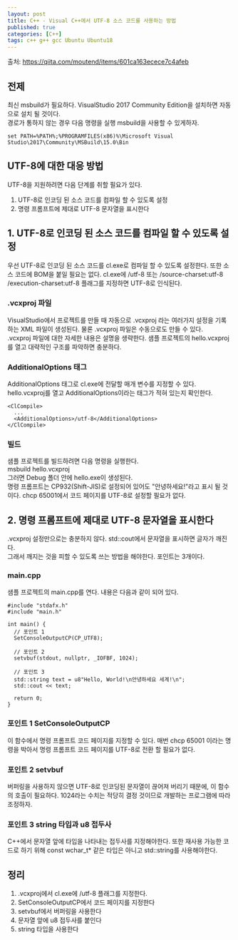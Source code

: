 ```yaml
---
layout: post
title: C++ - Visual C++에서 UTF-8 소스 코드를 사용하는 방법
published: true
categories: [C++]
tags: c++ g++ gcc Ubuntu Ubuntu18
---
```

출처: https://qiita.com/moutend/items/601ca163ecece7c4afeb  

## 전제
최신 msbuild가 필요하다. VisualStudio 2017 Community Edition을 설치하면 자동으로 설치 될 것이다.  
경로가 통하지 않는 경우 다음 명령을 실행 msbuild을 사용할 수 있게하자.  
```
set PATH=%PATH%;%PROGRAMFILES(x86)%\Microsoft Visual Studio\2017\Community\MSBuild\15.0\Bin
```
  
  
## UTF-8에 대한 대응 방법
UTF-8을 지원하려면 다음 단계를 취할 필요가 있다.
1. UTF-8로 인코딩 된 소스 코드를 컴파일 할 수 있도록 설정  
2. 명령 프롬프트에 제대로 UTF-8 문자열을 표시한다  
  
  
## 1. UTF-8로 인코딩 된 소스 코드를 컴파일 할 수 있도록 설정
우선 UTF-8로 인코딩 된 소스 코드를 cl.exe로 컴파일 할 수 있도록 설정한다.
또한 소스 코드에 BOM을 붙일 필요는 없다. cl.exe에 /utf-8 또는 /source-charset:utf-8 /execution-charset:utf-8 플래그를 지정하면 UTF-8로 인식된다.  

### .vcxproj 파일
VisualStudio에서 프로젝트를 만들 때 자동으로 .vcxproj 라는 여러가지 설정을 기록하는 XML 파일이 생성된다. 물론 .vcxproj 파일은 수동으로도 만들 수 있다.  
.vcxproj 파일에 대한 자세한 내용은 설명을 생략한다. 샘플 프로젝트의 hello.vcxproj를 열고 대략적인 구조를 파악하면 충분하다.  
  
  
### AdditionalOptions 태그
AdditionalOptions 태그로 cl.exe에 전달할 매개 변수를 지정할 수 있다. hello.vcxproj를 열고 AdditionalOptions이라는 태그가 적혀 있는지 확인한다.  
```
<ClCompile>
  ...
  <AdditionalOptions>/utf-8</AdditionalOptions>
</ClCompile>
```
  
  
### 빌드
샘플 프로젝트를 빌드하려면 다음 명령을 실행한다.  
  msbuild hello.vcxproj  
그러면 Debug 폴더 안에 hello.exe이 생성된다.  
명령 프롬프트는 CP932(Shift-JIS)로 설정되어 있어도 "안녕하세요!"라고 표시 될 것이다. chcp 65001에서 코드 페이지를 UTF-8로 설정할 필요가 없다.  
  
  
## 2. 명령 프롬프트에 제대로 UTF-8 문자열을 표시한다
.vcxproj 설정만으로는 충분하지 않다. std::cout에서 문자열을 표시하면 글자가 깨진다.  
그래서 깨지는 것을 피할 수 있도록 쓰는 방법을 해야한다. 포인트는 3개이다.  
  
### main.cpp
샘플 프로젝트의 main.cpp를 연다. 내용은 다음과 같이 되어 있다.  
```
#include "stdafx.h"
#include "main.h"

int main() {
  // 포인트 1
  SetConsoleOutputCP(CP_UTF8);

  // 포인트 2
  setvbuf(stdout, nullptr, _IOFBF, 1024);

  // 포인트 3
  std::string text = u8"Hello, World!\n안녕하세요 세계!\n";
  std::cout << text;

  return 0;
}
```
  
  
### 포인트 1 SetConsoleOutputCP
이 함수에서 명령 프롬프트 코드 페이지를 지정할 수 있다. 매번 chcp 65001 이라는 명령을 박아서 명령 프롬프트 코드 페이지를 UTF-8로 전환 할 필요가 없다.  
  
### 포인트 2 setvbuf
버퍼링을 사용하지 않으면 UTF-8로 인코딩된 문자열이 끊어져 버리기 때문에, 이 함수의 호출이 필요하다. 1024라는 수치는 적당히 결정 것이므로 개발하는 프로그램에 따라 조정하자.  
  
### 포인트 3 string 타입과 u8 접두사
C++에서 문자열 앞에 타입을 나타내는 접두사를 지정해야한다. 또한 재사용 가능한 코드로 하기 위해 const wchar_t* 같은 타입은 아니고 std::string를 사용해야한다.  
  
  
  
## 정리
1. .vcxproj에서 cl.exe에 /utf-8 플래그를 지정한다.
2. SetConsoleOutputCP에서 코드 페이지를 지정한다
3. setvbuf에서 버퍼링을 사용한다
4. 문자열 앞에 u8 접두사를 붙인다
5. string 타입을 사용한다
  
  



